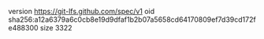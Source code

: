 version https://git-lfs.github.com/spec/v1
oid sha256:a12a6379a6c0cb8e19d9dfaf1b2b07a5658cd64170809ef7d39cd172fe488300
size 3322
